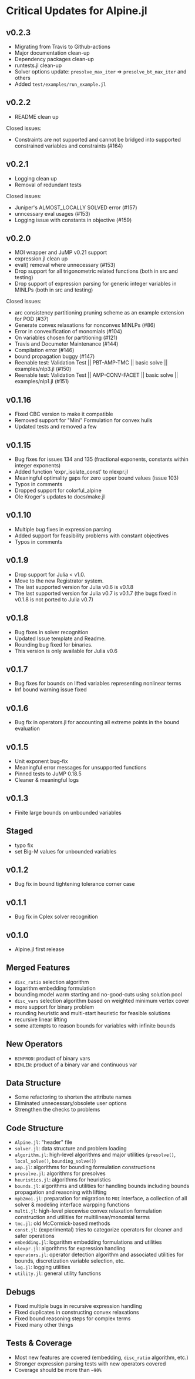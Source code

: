 # Critical Updates for Alpine.jl

## v0.2.3
* Migrating from Travis to Github-actions
* Major documentation clean-up
* Dependency packages clean-up 
* runtests.jl clean-up
* Solver options update: `presolve_max_iter` => `presolve_bt_max_iter` and others
* Added `test/examples/run_example.jl`

## v0.2.2
* README clean up 

Closed issues: 
* Constraints are not supported and cannot be bridged into supported constrained variables and constraints (#164)

## v0.2.1
* Logging clean up 
* Removal of redundant tests

Closed issues: 
* Juniper's ALMOST_LOCALLY SOLVED error (#157)
* unncessary eval usages (#153)
* Logging issue with constants in objective (#159)

## v0.2.0
* MOI wrapper and JuMP v0.21 support 
* expression.jl clean up
* eval() removal where unnecessary (#153)
* Drop support for all trigonometric related functions (both in src and testing)
* Drop support of expression parsing for generic integer variables in MINLPs (both in src and testing)

Closed issues:
* arc consistency partitioning pruning scheme as an example extension for POD (#37)
* Generate convex relaxations for nonconvex MINLPs (#86)
* Error in convexification of monomials (#104)
* On variables chosen for partitioning (#121)
* Travis and Documeter Maintenance (#144)
* Compilation error (#146)
* bound propagation buggy (#147)
* Reenable test: Validation Test || PBT-AMP-TMC || basic solve || examples/nlp3.jl (#150)
* Reenable test: Validation Test || AMP-CONV-FACET || basic solve || examples/nlp1.jl (#151)

## v0.1.16
* Fixed CBC version to make it compatible 
* Removed support for "Mini" Formulation for convex hulls
* Updated tests and removed a few 

## v0.1.15
* Bug fixes for issues 134 and 135 (fractional exponents, constants within integer exponents)
* Added function 'expr_isolate_const' to nlexpr.jl
* Meaningful optimality gaps for zero upper bound values (issue 103)
* Typos in comments  
* Dropped support for colorful_alpine
* Ole Kroger's updates to docs/make.jl

## v0.1.10
* Multiple bug fixes in expression parsing 
* Added support for feasibility problems with constant objectives
* Typos in comments  

## v0.1.9
* Drop support for Julia < v1.0. 
* Move to the new Registrator system.
* The last supported version for Julia v0.6 is v0.1.8 
* The last supported version for Julia v0.7 is v0.1.7 (the bugs fixed in v0.1.8 is not ported to Julia v0.7)


## v0.1.8 
* Bug fixes in solver recognition 
* Updated Issue template and Readme.  
* Rounding bug fixed for binaries. 
* This version is only available for Julia v0.6

## v0.1.7
* Bug fixes for bounds on lifted variables representing nonlinear terms
* Inf bound warning issue fixed 

## v0.1.6
* Bug fix in operators.jl for accounting all extreme points in the bound evaluation 

## v0.1.5
* Unit exponent bug-fix
* Meaningful error messages for unsupported functions 
* Pinned tests to JuMP 0.18.5
* Cleaner & meaningful logs

## v0.1.3
* Finite large bounds on unbounded variables 

## Staged
* typo fix
* set Big-M values for unbounded variables

## v0.1.2
* Bug fix in bound tightening tolerance corner case

## v0.1.1
* Bug fix in Cplex solver recognition

## v0.1.0
* Alpine.jl first release

## Merged Features
* `disc_ratio` selection algorithm
* logarithm embedding formulation
* bounding model warm starting and no-good-cuts using solution pool
* `disc_vars` selection algorithm based on weighted minimum vertex cover
* more support for binary problem
* rounding heuristic and multi-start heuristic for feasible solutions
* recursive linear lifting
* some attempts to reason bounds for variables with infinite bounds

## New Operators
* `BINPROD`: product of binary vars
* `BINLIN`: product of a binary var and continuous var

## Data Structure
* Some refactoring to shorten the attribute names
* Eliminated unnecessary/obsolete user options
* Strengthen the checks to problems

## Code Structure
* `Alpine.jl`: "header" file
* `solver.jl`: data structure and problem loading
* `algorithm.jl`: high-level algorithms and major utilities (`presolve()`, `local_solve()`, `bounding_solve()`)
* `amp.jl`: algorithms for bounding formulation constructions
* `presolve.jl`: algorithms for presolves
* `heuristics.jl`: algorithms for heuristics
* `bounds.jl`: algorithms and utilities for handling bounds including bounds propagation and reasoning with lifting
* `mpb2moi.jl`: preparation for migration to `MOI` interface, a collection of all solver & modeling interface warpping functions
* `multi.jl`: high-level piecewise convex relaxation formulation construction and utilities for multilinear/monomial terms
* `tmc.jl`: old McCormick-based methods
* `const.jl`: (experimental) tries to categorize operators for cleaner and safer operations
* `embedding.jl`: logarithm embedding formulations and utilities
* `nlexpr.jl`: algorithms for expression handling
* `operators.jl`: operator detection algorithm and associated utilities for bounds, discretization variable selection, etc.
* `log.jl`: logging utilities
* `utility.jl`: general utility functions


## Debugs
* Fixed multiple bugs in recursive expression handling
* Fixed duplicates in constructing convex relaxations
* Fixed bound reasoning steps for complex terms
* Fixed many other things

## Tests & Coverage
* Most new features are covered (embedding, `disc_ratio` algorithm, etc.)
* Stronger expression parsing tests with new operators covered
* Coverage should be more than `~90%`
